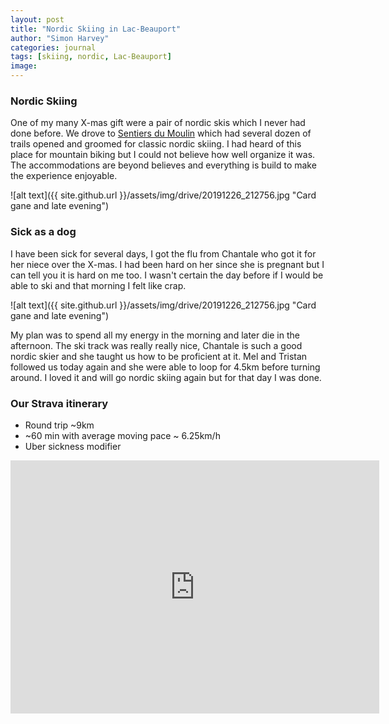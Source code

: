 ```yaml
---
layout: post
title: "Nordic Skiing in Lac-Beauport"
author: "Simon Harvey"
categories: journal
tags: [skiing, nordic, Lac-Beauport]
image:
---
```


### Nordic Skiing
One of my many X-mas gift were a pair of nordic skis which I never had done before.  We drove to [Sentiers du Moulin](https://sentiersdumoulin.com/) which had several dozen of trails opened and groomed for classic nordic skiing.  I had heard of this place for mountain biking but I could not believe how well organize it was.  The accommodations are beyond believes and everything is build to make the experience enjoyable.

![alt text]({{ site.github.url }}/assets/img/drive/20191226_212756.jpg "Card gane and late evening")

### Sick as a dog
I have been sick for several days, I got the flu from Chantale who got it for her niece over the X-mas.  I had been hard on her since she is pregnant but I can tell you it is hard on me too.  I wasn't certain the day before if I would be able to ski and that morning I felt like crap.

![alt text]({{ site.github.url }}/assets/img/drive/20191226_212756.jpg "Card gane and late evening")

My plan was to spend all my energy in the morning and later die in the afternoon.  The ski track was really really nice, Chantale is such a good nordic skier and she taught us how to be proficient at it.  Mel and Tristan followed us today again and she were able to loop for 4.5km before turning around.  I loved it and will go nordic skiing again but for that day I was done.

### Our Strava itinerary

* Round trip ~9km
* ~60 min with average moving pace ~ 6.25km/h
* Uber sickness modifier

<iframe height='405' width='590' frameborder='0' allowtransparency='true' scrolling='no' src='https://www.strava.com/activities/2978789810/embed/91eeec8f10e4553ceedc633e70496080f8925cf8'></iframe>
